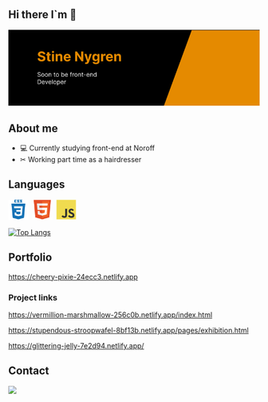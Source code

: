 ## Hi there I`m 👋

<div id="header" align="center">
  <img src="./headgit.png" width="1000"/>
</div>

## About me

* 💻 Currently studying front-end at Noroff
* ✂ Working part time as a hairdresser


## Languages

<div>
  <img src="https://github.com/devicons/devicon/blob/master/icons/css3/css3-plain-wordmark.svg"  title="CSS3" alt="CSS" width="40" height="40"/>&nbsp;
  <img src="https://github.com/devicons/devicon/blob/master/icons/html5/html5-original.svg" title="HTML5" alt="HTML" width="40" height="40"/>&nbsp;
  <img src="https://github.com/devicons/devicon/blob/master/icons/javascript/javascript-original.svg" title="JavaScript" alt="JavaScript" width="40" height="40"/>&nbsp;
</div>

[![Top Langs](https://github-readme-stats.vercel.app/api/top-langs/?username=StineNygren&layout=compact&theme=vision-friendly-dark)](https://github.com/anuraghazra/github-readme-stats)

## Portfolio

https://cheery-pixie-24ecc3.netlify.app

### Project links

https://vermillion-marshmallow-256c0b.netlify.app/index.html

https://stupendous-stroopwafel-8bf13b.netlify.app/pages/exhibition.html

https://glittering-jelly-7e2d94.netlify.app/

## Contact

<a href="https://www.linkedin.com/in/stine-nygren/" >
  <img src="https://img.shields.io/badge/LinkedIn-0A66C2.svg?style=for-the-badge&logo=LinkedIn&logoColor=white" width="100"/>
</a> 





<!--
**StineNygren/StineNygren** is a ✨ _special_ ✨ repository because its `README.md` (this file) appears on your GitHub profile.

Here are some ideas to get you started:

- 🔭 I’m currently working on ...
- 🌱 I’m currently learning ...
- 👯 I’m looking to collaborate on ...
- 🤔 I’m looking for help with ...
- 💬 Ask me about ...
- 📫 How to reach me: ...
- 😄 Pronouns: ...
- ⚡ Fun fact: ...
-->
